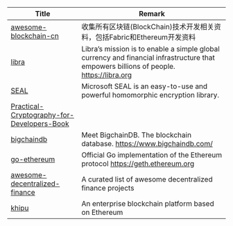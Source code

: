 | Title                             | Remark |
| --------- | ------ |
|[awesome-blockchain-cn](https://github.com/chaozh/awesome-blockchain-cn)|收集所有区块链(BlockChain)技术开发相关资料，包括Fabric和Ethereum开发资料|
|[libra](https://github.com/libra/libra)|Libra’s mission is to enable a simple global currency and financial infrastructure that empowers billions of people. https://libra.org|
|[SEAL](https://github.com/Microsoft/SEAL)|Microsoft SEAL is an easy-to-use and powerful homomorphic encryption library. |
|[Practical-Cryptography-for-Developers-Book](https://github.com/nakov/practical-cryptography-for-developers-book)|
|[bigchaindb](https://github.com/bigchaindb/bigchaindb?utm_source=com.youdao.note&utm_medium=social)|Meet BigchainDB. The blockchain database. https://www.bigchaindb.com/|
|[go-ethereum](https://github.com/ethereum/go-ethereum)|Official Go implementation of the Ethereum protocol https://geth.ethereum.org|
|[awesome-decentralized-finance](https://github.com/ong/awesome-decentralized-finance)| A curated list of awesome decentralized finance projects|
|[khipu](https://github.com/khipu-io/khipu)|An enterprise blockchain platform based on Ethereum|